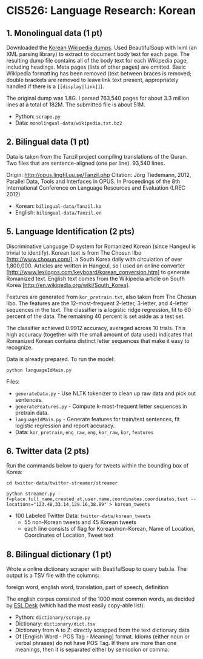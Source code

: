 ﻿CIS526: Language Research: Korean
=================================

## 1. Monolingual data (1 pt)

Downloaded the [Korean Wikipedia dumps](http://dumps.wikimedia.org/kowiki/).
Used BeautifulSoup with lxml (an XML parsing library) to extract to document
body text for each page. The resulting dump file contains all of the body text
for each Wikipedia page, including headings. Meta pages (lists of other pages)
are omitted. Basic Wikipedia formatting has been removed (text between braces is
removed; double brackets are removed to leave link text present, appropriately
handled if there is a `[[display|link]]`).

The original dump was 1.8G. I parsed 763,540 pages for about 3.3 million
lines at a total of 182M. The submitted file is about 51M.

* Python: `scrape.py`
* Data: `monolingual-data/wikipedia.txt.bz2`

## 2. Bilingual data (1 pt)

Data is taken from the Tanzil project compiling translations of the Quran. Two
files that are sentence-aligned (one per line). 93,540 lines.

Origin: http://opus.lingfil.uu.se/Tanzil.php
Citation:
 Jörg Tiedemann, 2012, Parallel Data, Tools and Interfaces in OPUS. In
 Proceedings of the 8th International Conference on Language Resources and
 Evaluation (LREC 2012)

* Korean: `bilingual-data/Tanzil.ko`
* English: `bilingual-data/Tanzil.en`

## 5. Language Identification (2 pts)

Discriminative Language ID system for Romanized Korean (since Hangeul is trivial to identify). Korean text is from The Chosun Ilbo [http://www.chosun.com/], a South Korea daily with circulation of over 1,800,000. Articles are written in Hangeul, so I used an online converter [http://www.lexilogos.com/keyboard/korean_conversion.htm] to generate Romanized text. English text comes from the Wikipedia article on South Korea [http://en.wikipedia.org/wiki/South_Korea].

Features are generated from `kor_pretrain.txt`, also taken from The Chosun Ilbo. The features are the 12-most-frequent 2-letter, 3-letter, and 4-letter sequences in the text. The classifier is a logistic ridge regression, fit to 60 percent of the data. The remaining 40 percent is set aside as a test set.

The classifier achieved 0.9912 accuracy, averaged across 10 trials. This high accuracy (together with the small amount of data used) indicates that Romanized Korean contains distinct letter sequences that make it easy to recognize.

Data is already prepared. To run the model:

`python languageIdMain.py`

Files:
* `generateData.py` - Use NLTK tokenizer to clean up raw data and pick out sentences.
* `generateFeatures.py` - Compute k-most-frequent letter sequences in pretrain data.
* `languageIdMain.py` - Generate features for train/test sentences, fit logistic regression and report accuracy.
* Data: `kor_pretrain`, `eng_raw`, `eng`, `kor_raw`, `kor`, `features`

## 6. Twitter data (2 pts)

Run the commands below to query for tweets within the bounding box of Korea:

`cd twitter-data/twitter-streamer/streamer`

`python streamer.py -f=place.full_name,created_at,user.name,coordinates.coordinates,text --locations="123.48,33.14,129.16,38.89" > korean_tweets`

* 100 Labeled Twitter Data: `twitter-data/korean_tweets`
	- 55 non-Korean tweets and 45 Korean tweets
	- each line consists of flag for Korean/non-Korean, Name of Location, Coordinates of Location, Tweet text

## 8. Bilingual dictionary (1 pt)

Wrote a online dictionary scraper with BeatifulSoup to query bab.la. The output
is a TSV file with the columns:

foreign word, english word, translation, part of speech, definition

The english corpus consisted of the 1000 most common words, as decided by [ESL
Desk](http://www.esldesk.com/vocabulary/words) (which had the most easily
copy-able list).

* Python: `dictionary/scrape.py`
* Dictionary: `dictionary/dict.tsv`
* Dictionary from A to Z: directly scrapped from the text dictionary data 
* Of [English Word - POS Tag - Meaning] format. Idioms (either noun or verbal phrases) do not have POS Tag. If there are more than one meanings, then it is separated either by semicolon or comma.
